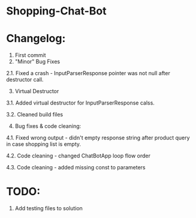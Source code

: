 # Shopping-Chat-Bot

# Changelog:
 1. First commit
 2. "Minor" Bug Fixes
 
 2.1. Fixed a crash - InputParserResponse pointer was not null after destructor call.
 
 3. Virtual Destructor
 
 3.1. Added virtual destructor for InputParserResponse calss.
 
 3.2. Cleaned build files
 
 4. Bug fixes & code cleaning:
 
 4.1. Fixed wrong output - didn't empty response string after product query in case shopping list is empty.
 
 4.2. Code cleaning - changed ChatBotApp loop flow order
 
 4.3. Code cleaning - added missing const to parameters

# TODO:
1. Add testing files to solution
